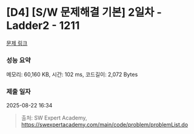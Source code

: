 # [D4] [S/W 문제해결 기본] 2일차 - Ladder2 - 1211 

[문제 링크](https://swexpertacademy.com/main/code/problem/problemDetail.do?contestProbId=AV14BgD6AEECFAYh) 

### 성능 요약

메모리: 60,160 KB, 시간: 102 ms, 코드길이: 2,072 Bytes

### 제출 일자

2025-08-22 16:34



> 출처: SW Expert Academy, https://swexpertacademy.com/main/code/problem/problemList.do